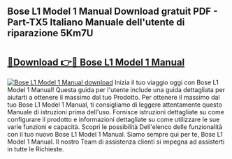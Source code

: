 ## Bose L1 Model 1 Manual Download gratuit PDF - Part-TX5 Italiano Manuale dell'utente di riparazione 5Km7U

# <h2><a href="http://dfe7gj.blite.top/?on=Bose+L1+Model+1+Manual">🔗Download 👉🔴 Bose L1 Model 1 Manual</a></h2>

[![Bose L1 Model 1 Manual download](https://i.imgur.com/lujVjoI.png)](http://dfe7gj.blite.top/?on=Bose+L1+Model+1+Manual)
Inizia il tuo viaggio oggi con Bose L1 Model 1 Manual! Questa guida per l'utente include una guida dettagliata per aiutarti a ottenere il massimo dal tuo Prodotto. Per ottenere il massimo dal tuo Bose L1 Model 1 Manual, ti consigliamo di leggere attentamente questo Manuale di istruzioni prima dell'uso. Fornisce istruzioni dettagliate su come configurare il prodotto e informazioni dettagliate su come utilizzare le sue varie funzioni e capacità. Scopri le possibilità Dell'elenco delle funzionalità con il tuo nuovo Bose L1 Model 1 Manual. Siamo sempre qui per te, Bose L1 Model 1 Manual. Il nostro Team di assistenza clienti si impegna ad assisterti in tutte le Richieste.
